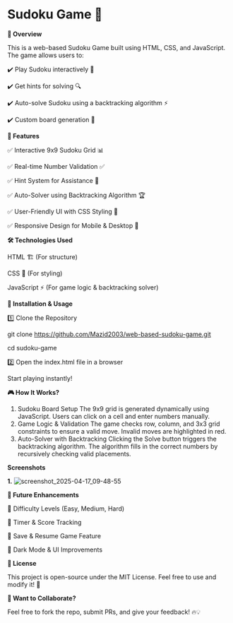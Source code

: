 # Sudoku Game 🎯

**🌟 Overview**

This is a web-based Sudoku Game built using HTML, CSS, and JavaScript. The game allows users to:

✔️ Play Sudoku interactively 📝

✔️ Get hints for solving 🔍

✔️ Auto-solve Sudoku using a backtracking algorithm ⚡

✔️ Custom board generation 🎲

**🚀 Features**

✅ Interactive 9x9 Sudoku Grid 📊

✅ Real-time Number Validation ✅

✅ Hint System for Assistance 🧐

✅ Auto-Solver using Backtracking Algorithm 🏆

✅ User-Friendly UI with CSS Styling 🎨

✅ Responsive Design for Mobile & Desktop 📱

**🛠️ Technologies Used**

HTML 🏗️ (For structure)

CSS 🎨 (For styling)

JavaScript ⚡ (For game logic & backtracking solver)

**📌 Installation & Usage**

1️⃣ Clone the Repository

git clone https://github.com/Mazid2003/web-based-sudoku-game.git

cd sudoku-game

2️⃣ Open the index.html file in a browser

Start playing instantly!

**🎮 How It Works?**

1. Sudoku Board Setup
The 9x9 grid is generated dynamically using JavaScript.
Users can click on a cell and enter numbers manually.
2. Game Logic & Validation
The game checks row, column, and 3x3 grid constraints to ensure a valid move.
Invalid moves are highlighted in red.
3. Auto-Solver with Backtracking
Clicking the Solve button triggers the backtracking algorithm.
The algorithm fills in the correct numbers by recursively checking valid placements.

**Screenshots**

**1.**
![screenshot_2025-04-17_09-48-55](https://github.com/user-attachments/assets/2e10bbce-2040-4c5c-82e3-d1776056bb3d)

**🌱 Future Enhancements**

🔹 Difficulty Levels (Easy, Medium, Hard)

🔹 Timer & Score Tracking

🔹 Save & Resume Game Feature

🔹 Dark Mode & UI Improvements

**📜 License**

This project is open-source under the MIT License. Feel free to use and modify it! 🚀

**💬 Want to Collaborate?**

Feel free to fork the repo, submit PRs, and give your feedback! 🔥💡


